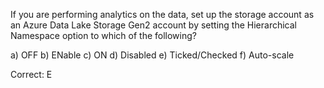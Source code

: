 If you are performing analytics on the data, set up the storage account as an Azure Data Lake Storage Gen2 account by setting the Hierarchical Namespace option to which of the following?

a) OFF
b) ENable
c) ON
d) Disabled
e) Ticked/Checked
f) Auto-scale

Correct: E